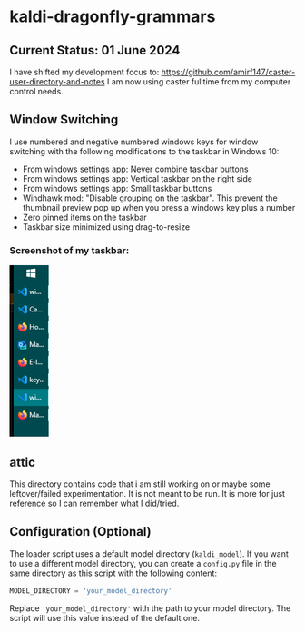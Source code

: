# kaldi-dragonfly-grammars

## Current Status: 01 June 2024
I have shifted my development focus to: https://github.com/amirf147/caster-user-directory-and-notes
I am now using caster fulltime from my computer control needs.

## Window Switching
I use numbered and negative numbered windows keys for window switching with the following
modifications to the taskbar in Windows 10:
- From windows settings app: Never combine taskbar buttons
- From windows settings app: Vertical taskbar on the right side
- From windows settings app: Small taskbar buttons
- Windhawk mod: "Disable grouping on the taskbar". This prevent the thumbnail preview pop up when you press a windows key plus a number
- Zero pinned items on the taskbar
- Taskbar size minimized using drag-to-resize

### Screenshot of my taskbar:
![alt text](https://github.com/amirf147/kaldi-dragonfly-gammars/blob/main/images/vertical_taskbar.png "vertical taskbar")

## attic

This directory contains code that i am still working on or maybe some leftover/failed experimentation. It is not meant to be run. It is more for just reference so I can remember what I did/tried.

## Configuration (Optional)

The loader script uses a default model directory (`kaldi_model`). If you want to use a different model directory, you can create a `config.py` file in the same directory as this script with the following content:

```python
MODEL_DIRECTORY = 'your_model_directory'
```

Replace `'your_model_directory'` with the path to your model directory. The script will use this value instead of the default one.
